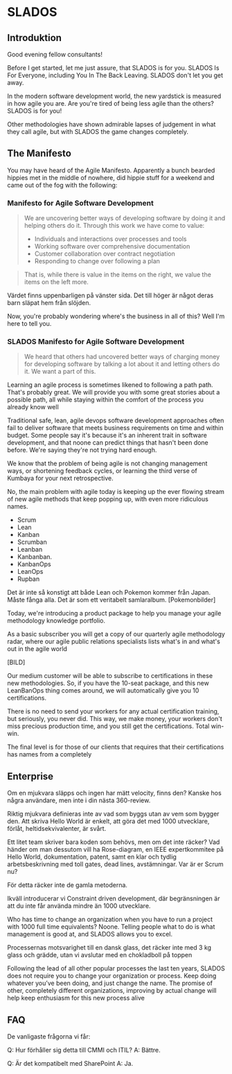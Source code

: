 # SLADOS

## Introduktion

Good evening fellow consultants!

Before I get started, let me just assure, that SLADOS is for you.
SLADOS Is For Everyone, including You In The Back Leaving. SLADOS
don't let you get away.

In the modern software development world, the new yardstick is
measured in how agile you are. Are you're tired of being less agile
than the others? SLADOS is for you!

Other methodologies have shown admirable lapses of judgement in what
they call agile, but with SLADOS the game changes completely.

## The Manifesto

You may have heard of the Agile Manifesto. Apparently a bunch bearded
hippies met in the middle of nowhere, did hippie stuff for a weekend
and came out of the fog with the following:

### Manifesto for Agile Software Development

> We are uncovering better ways of developing software by doing it and
> helping others do it. Through this work we have come to value:
>
> * Individuals and interactions over processes and tools
> * Working software over comprehensive documentation
> * Customer collaboration over contract negotiation
> * Responding to change over following a plan

> That is, while there is value in the items on the right, we value
> the items on the left more.

Värdet finns uppenbarligen på vänster sida. Det till höger är något
deras barn släpat hem från slöjden.

Now, you're probably wondering where's the business in all of this?
Well I'm here to tell you.

### SLADOS Manifesto for Agile Software Development

> We heard that others had uncovered better ways of charging money for
> developing software by talking a lot about it and letting others do
> it.  We want a part of this.

Learning an agile process is sometimes likened to following a path
path. That's probably great. We will provide you with some great
stories about a possible path, all while staying within the comfort of
the process you already know well

Traditional safe, lean, agile devops software development approaches
often fail to deliver software that meets business requirements on
time and within budget. Some people say it's because it's an inherent
trait in software development, and that noone can predict things that
hasn't been done before. We're saying they're not trying hard enough.

We know that the problem of being agile is not changing management
ways, or shortening feedback cycles, or learning the third verse of
Kumbaya for your next retrospective.

No, the main problem with agile today is keeping up the ever flowing
stream of new agile methods that keep popping up, with even more
ridiculous names.

* Scrum
* Lean
* Kanban
* Scrumban
* Leanban
* Kanbanban.
* KanbanOps
* LeanOps
* Rupban

Det är inte så konstigt att både Lean och Pokemon kommer från
Japan. Måste fånga alla. Det är som ett veritabelt
samlaralbum. [Pokemonbilder]

Today, we're introducing a product package to help you manage your
agile methodology knowledge portfolio.

As a basic subscriber you will get a copy of our quarterly agile
methodology radar, where our agile public relations specialists lists
what's in and what's out in the agile world

[BILD]

Our medium customer will be able to subscribe to certifications in
these new methodologies. So, if you have the 10-seat package, and this
new LeanBanOps thing comes around, we will automatically give you 10
certifications.

There is no need to send your workers for any actual certification
training, but seriously, you never did. This way, we make money, your
workers don't miss precious production time, and you still get the
certifications. Total win-win.

The final level is for those of our clients that requires that their
certifications has names from a completely

## Enterprise

Om en mjukvara släpps och ingen har mätt velocity, finns den? Kanske
hos några användare, men inte i din nästa 360-review.

Riktig mjukvara definieras inte av vad som byggs utan av vem som
bygger den. Att skriva Hello World är enkelt, att göra det med 1000
utvecklare, förlåt, heltidsekvivalenter, är svårt.

Ett litet team skriver bara koden som behövs, men om det inte räcker?
Vad händer om man dessutom vill ha Rose-diagram, en IEEE
expertkommitee på Hello World, dokumentation, patent, samt en klar och
tydlig arbetsbeskrivning med toll gates, dead lines, avstämningar. Var
är er Scrum nu?

För detta räcker inte de gamla metoderna.

Ikväll introducerar vi Constraint driven development, där
begränsningen är att du inte får använda mindre än 1000 utvecklare.

Who has time to change an organization when you have to run a project
with 1000 full time equivalents? Noone. Telling people what to do is
what management is good at, and SLADOS allows you to excel.

Processernas motsvarighet till en dansk glass, det räcker inte med 3
kg glass och grädde, utan vi avslutar med en chokladboll på toppen

Following the lead of all other popular processes the last ten years,
SLADOS does not require you to change your organization or
process. Keep doing whatever you’ve been doing, and just change the
name. The promise of other, completely different organizations,
improving by actual change will help keep enthusiasm for this new
process alive


## FAQ

De vanligaste frågorna vi får:

Q: Hur förhåller sig detta till CMMI och ITIL?
A: Bättre.

Q: Är det kompatibelt med SharePoint
A: Ja.
